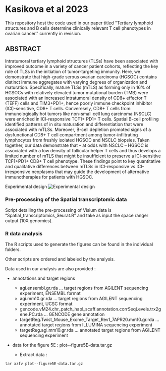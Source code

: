# Kasikova et al 2023

This repository host the code used in our paper titled "Tertiary lymphoid structures and B cells determine clinically relevant T cell phenotypes in ovarian cancer." currently in revision.

## ABSTRACT

Intratumoral tertiary lymphoid structures (TLSs) have been associated with improved outcome in a variety of cancer patient cohorts, reflecting the key role of TLSs in the initiation of tumor-targeting immunity. Here, we demonstrate that high-grade serous ovarian carcinoma (HGSOC) contains distinct immune aggregates with varying degrees of organization and maturation. Specifically, mature TLSs (mTLS) as forming only in 16% of HGSOCs with relatively elevated tumor mutational burden (TMB) were associated with an increased intratumoral density of CD8+ effector T (TEFF) cells  and TIM3+PD1+, hence poorly immune checkpoint inhibitor (ICI)-sensitive, CD8+ T cells. Converesely, CD8+ T cells from immunologically hot tumors like non-small cell lung carcinoma (NSCLC) were enriched in ICI-responsive TCF1+ PD1+ T cells. Spatial B-cell profiling identified patterns of in situ maturation and differentiation that were associated with mTLSs. Moreover, B-cell depletion promoted signs of a dysfunctional CD8+ T cell compartment among tumor-infiltrating lymphocytes from freshly isolated HGSOC and NSCLC biopsies. Taken together, our data demonstrate that – at odds with NSCLC – HGSOC is associated with a low density of follicular helper T cells and thus develops a limited number of mTLS that might be insufficient to preserve a ICI-sensitive TCF1+PD1+ CD8+ T cell phenotype. These findings point to key quantitative and qualitative differences between mTLSs in ICI-responsive vs ICI-irresponsive neoplasms that may guide the development of alternative immunotherapies for patients with HGSOC.

Experimental design
![Experimental design]()

### Pre-processing of the Spatial transcriptomic data

Script detailing the pre-processing of Visium data is “Spatial_transcriptomics_Seurat.R” and take as input the space ranger output (10X genomics).

### R data analysis

The R scripts used to generate the figures can be found in the individual folders.

Other scripts are ordered and labeled by the analysis.

Data used in our analysis are also provided :
+ annotations and target regions
  - agi.ensembl.gr.rda                                                          ...  target regions from AGILENT sequencing experiment, ENSEMBL format
  - agi.mm10.gr.rda                                                             ...  target regions from AGILENT sequencing experiment, UCSC format
  - gencode.vM24.chr_patch_hapl_scaff.annotation.corrSeqLevels.trx2gene.PC.rda  ...  GENCODE gene annotation
  - targetReg.Twist_Mouse_Exome_Target_Rev1_7APR20.mm10.gr.rda                  ...  annotated target regions from ILLUMINA sequencing experiment
  - targetReg.agi.mm10.gr.rda                                                   ...  annotated target regions from AGILENT sequencing experiment

+ data for the figure 5E : plot--figure5E-data.tar.gz
  - Extract data :
```
tar xzfv plot--figure5E-data.tar.gz
```
